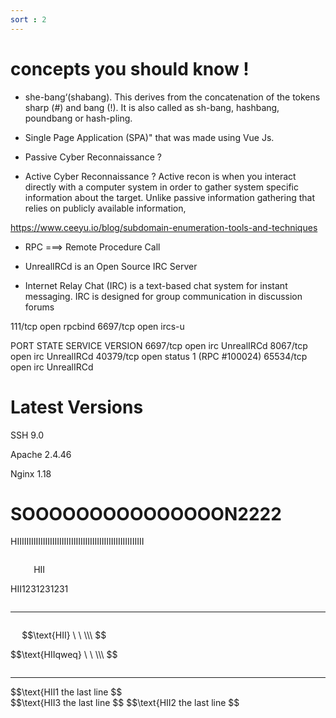 ```yaml
---
sort : 2
---
```



# concepts you should know ! 

* she-bang‘(shabang). This derives from the concatenation of the tokens sharp (#) and bang (!). It is also called as sh-bang, hashbang, poundbang or hash-pling. 


* Single Page Application (SPA)" that was made using Vue Js.


* Passive Cyber Reconnaissance ? 
* Active Cyber Reconnaissance ? 
Active recon is when you interact directly with a computer system in order to gather system specific information about the target. Unlike passive information gathering that relies on publicly available information, 

https://www.ceeyu.io/blog/subdomain-enumeration-tools-and-techniques



* RPC ===> Remote Procedure Call 

* UnrealIRCd is an Open Source IRC Server

* Internet Relay Chat (IRC) is a text-based chat system for instant messaging. IRC is    designed for group communication in discussion forums

111/tcp   open  rpcbind
6697/tcp  open  ircs-u


PORT      STATE SERVICE VERSION
6697/tcp  open  irc     UnrealIRCd
8067/tcp  open  irc     UnrealIRCd
40379/tcp open  status  1 (RPC #100024)
65534/tcp open  irc     UnrealIRCd



# Latest Versions 

SSH     9.0

Apache  2.4.46

Nginx   1.18








# SOOOOOOOOOOOOOOON2222

HIIIIIIIIIIIIIIIIIIIIIIIIIIIIIIIIIIIIIIIIIIIIIIIIIIIIII 

<div markdown="1" style="display:inline-block;"> 

$$\text{HII}$$ 

$$\text{HII1231231231}$$

</div>

---

<div markdown="1" style="display:inline-block;"> 

<p> 

$$\text{HII} \ \ \\\ $$ 

</p>

<p> 

$$\text{HIIqweq} \ \ \\\ $$ 

</p>


</div>

---

<div markdown="1" style="display:inline-block;"> $$\text{HII1 the last line $$ 

<div markdown="1" style="display:inline-block;"> $$\text{HII3 the last line $$ 

<div markdown="1" style="display:inline-block;"> $$\text{HII2 the last line $$ 

